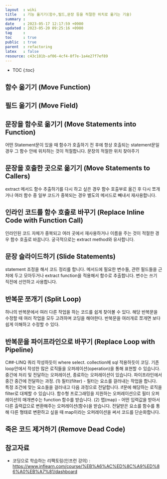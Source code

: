 ```yaml
---
layout  : wiki
title   : 기능 옮기기(함수,필드,문장 등을 적절한 위치로 옮기는 기술)
summary : 
date    : 2023-05-17 12:17:59 +0900
updated : 2023-05-20 09:25:16 +0900
tag     : 
toc     : true
public  : true
parent  : refactoring
latex   : false
resource: c43c181b-af06-4cf4-8f7e-1a4e27f7ef89
---
```

* TOC
{:toc}

## 함수 옮기기 (Move Function)

## 필드 옮기기 (Move Field)

## 문장을 함수로 옮기기 (Move Statements into Function)
어떤 Statement문이 있을 때 함수가 호출하기 전 후에 항상 호출되는 statement문일 경우 그 함수 안에 위치하는 것이 적절합니다. 문장의 적절한 위치 찾아주기

## 문장을 호출한 곳으로 옮기기 (Move Statements to Callers)
extract 메서드 함수 추출하기를 다시 하고 싶은 경우 함수 호출부로 옮긴 후 다시 쪼개거나 여러 함수 중 일부 코드가 중복되는 경우 별도의 메서드로 빼내서 재사용합니다. 

## 인라인 코드를 함수 호출로 바꾸기 (Replace Inline Code with Function Call)
인라인된 코드 자체가 중복되고 여러 곳에서 재사용하거나 이름을 주는 것이 적절한 경우 함수 호출로 바꿉니다. 궁극적으로는 extract method와 유사합니다.

## 문장 슬라이드하기 (Slide Statements)
statement 조정을 해서 코드 정리를 합니다. 메서드에 필요한 변수들, 관련 필드들을 근처에 두고 모아두거나 extract function을 적용해서 함수로 추출합니다. 변수는 쓰기 직전에 선언하고 사용합니다.

## 반복문 쪼개기 (Split Loop)
하나의 반복문에서 여러 다른 작업을 하는 코드를 쉽게 찾아볼 수 있다.
해당 반복문을 수정할 때 여러 작업을 모두 고려하며 코딩을 해야한다.
 반복문을 여러개로 쪼개면 보다 쉽게 이해하고 수정할 수 있다.

## 반복문을 파이프라인으로 바꾸기 (Replace Loop with Pipeline)
C##-LINQ 쿼리 작성하듯이 where select. collection에 sql 적용하듯이 코딩. 기존 loop안에서 작성한 많은 로직들을 오퍼레이션(operation)을 통해 표현할 수 있습니다. 중간에 처리 및 전달하는 오퍼레이션, 종료하는 오퍼레이션이 있습니다. 파이프라인에서 중간 중간에 전달하는 과정. (1) 필터(filter) - 필터는 요소를 걸러내는 작업을 합니다. 특정 조건에 맞는 요소들을 걸러내고 다음 과정으로 전달합니다. if문에 해당하는 로직을 filter로 대체할 수 있습니다. 함수형 프로그래밍을 지원하는 오퍼레이션으로 필터 오퍼레이션의 매개변수는 function 함수를 받습니다. (2) 맵(map) - 어떤 입력값을 받아서 다른 출력값으로 변환해주는 오퍼레이션(함수)을 받습니다. 전달받은 요소를 함수를 통해 다른 형태로 변환하고 싶을 때 map이라는 오퍼레이션을 써서 코드를 단순화합니다.

## 죽은 코드 제거하기 (Remove Dead Code)
 
 
## 참고자료
* 코딩으로 학습하는 리팩토링(인프런 강의) : <https://www.inflearn.com/course/%EB%A6%AC%ED%8C%A9%ED%86%A0%EB%A7%81/dashboard>
